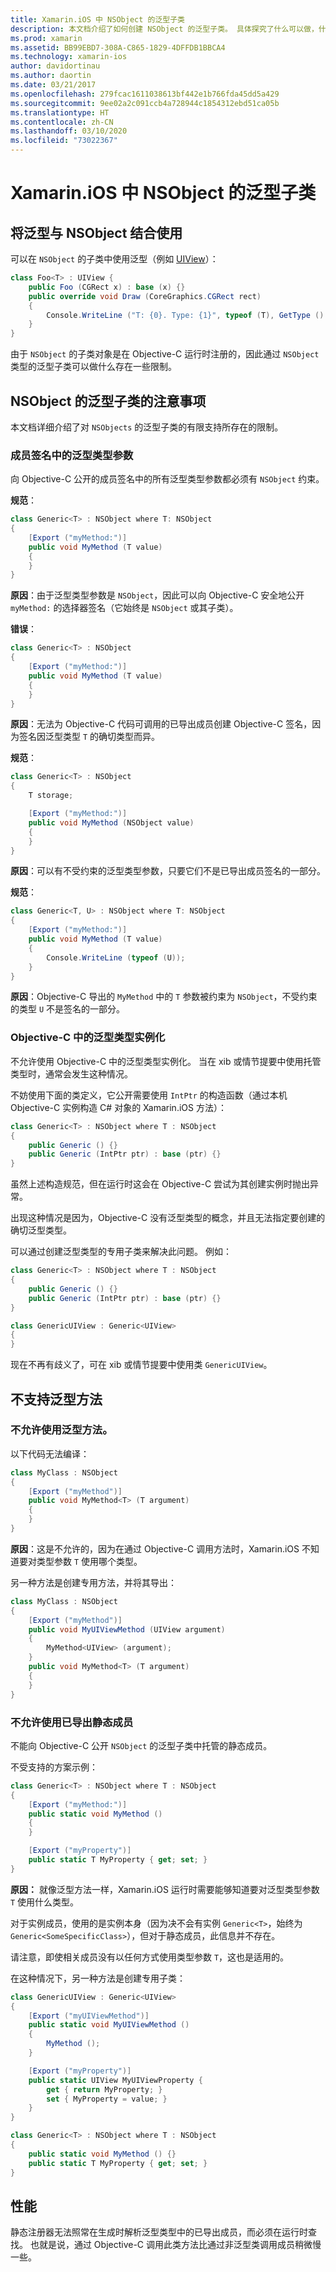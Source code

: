 ```yaml
---
title: Xamarin.iOS 中 NSObject 的泛型子类
description: 本文档介绍了如何创建 NSObject 的泛型子类。 具体探究了什么可以做，什么不可以做，并讨论了静态注册器和性能。
ms.prod: xamarin
ms.assetid: BB99EBD7-308A-C865-1829-4DFFDB1BBCA4
ms.technology: xamarin-ios
author: davidortinau
ms.author: daortin
ms.date: 03/21/2017
ms.openlocfilehash: 279fcac1611038613bf442e1b766fda45dd5a429
ms.sourcegitcommit: 9ee02a2c091ccb4a728944c1854312ebd51ca05b
ms.translationtype: HT
ms.contentlocale: zh-CN
ms.lasthandoff: 03/10/2020
ms.locfileid: "73022367"
---
```

# <a name="generic-subclasses-of-nsobject-in-xamarinios"></a>Xamarin.iOS 中 NSObject 的泛型子类

## <a name="using-generics-with-nsobjects"></a>将泛型与 NSObject 结合使用

可以在 `NSObject` 的子类中使用泛型（例如 [UIView](xref:UIKit.UIView)）：

```csharp
class Foo<T> : UIView {
    public Foo (CGRect x) : base (x) {}
    public override void Draw (CoreGraphics.CGRect rect)
    {
        Console.WriteLine ("T: {0}. Type: {1}", typeof (T), GetType ().Name);
    }
}
```

由于 `NSObject` 的子类对象是在 Objective-C 运行时注册的，因此通过 `NSObject` 类型的泛型子类可以做什么存在一些限制。

## <a name="considerations-for-generic-subclasses-of-nsobject"></a>NSObject 的泛型子类的注意事项

本文档详细介绍了对 `NSObjects` 的泛型子类的有限支持所存在的限制。

### <a name="generic-type-arguments-in-member-signatures"></a>成员签名中的泛型类型参数

向 Objective-C 公开的成员签名中的所有泛型类型参数都必须有 `NSObject` 约束。

**规范**：

```csharp
class Generic<T> : NSObject where T: NSObject
{
    [Export ("myMethod:")]
    public void MyMethod (T value)
    {
    }
}
```

**原因**：由于泛型类型参数是 `NSObject`，因此可以向 Objective-C 安全地公开 `myMethod:` 的选择器签名（它始终是 `NSObject` 或其子类）。

**错误**：

```csharp
class Generic<T> : NSObject
{
    [Export ("myMethod:")]
    public void MyMethod (T value)
    {
    }
}
```

**原因**：无法为 Objective-C 代码可调用的已导出成员创建 Objective-C 签名，因为签名因泛型类型 `T` 的确切类型而异。

**规范**：

```csharp
class Generic<T> : NSObject
{
    T storage;

    [Export ("myMethod:")]
    public void MyMethod (NSObject value)
    {
    }
}
```

**原因**：可以有不受约束的泛型类型参数，只要它们不是已导出成员签名的一部分。

**规范**：

```csharp
class Generic<T, U> : NSObject where T: NSObject
{
    [Export ("myMethod:")]
    public void MyMethod (T value)
    {
        Console.WriteLine (typeof (U));
    }
}
```

**原因**：Objective-C 导出的 `MyMethod` 中的 `T` 参数被约束为 `NSObject`，不受约束的类型 `U` 不是签名的一部分。

### <a name="instantiations-of-generic-types-from-objective-c"></a>Objective-C 中的泛型类型实例化

不允许使用 Objective-C 中的泛型类型实例化。 当在 xib 或情节提要中使用托管类型时，通常会发生这种情况。

不妨使用下面的类定义，它公开需要使用 `IntPtr` 的构造函数（通过本机 Objective-C 实例构造 C# 对象的 Xamarin.iOS 方法）：

```csharp
class Generic<T> : NSObject where T : NSObject
{
    public Generic () {}
    public Generic (IntPtr ptr) : base (ptr) {}
}
```

虽然上述构造规范，但在运行时这会在 Objective-C 尝试为其创建实例时抛出异常。

出现这种情况是因为，Objective-C 没有泛型类型的概念，并且无法指定要创建的确切泛型类型。

可以通过创建泛型类型的专用子类来解决此问题。 例如：

```csharp
class Generic<T> : NSObject where T : NSObject
{
    public Generic () {}
    public Generic (IntPtr ptr) : base (ptr) {}
}

class GenericUIView : Generic<UIView>
{
}
```

现在不再有歧义了，可在 xib 或情节提要中使用类 `GenericUIView`。

## <a name="no-support-for-generic-methods"></a>不支持泛型方法

### <a name="generic-methods-are-not-allowed"></a>不允许使用泛型方法。

以下代码无法编译：

```csharp
class MyClass : NSObject
{
    [Export ("myMethod")]
    public void MyMethod<T> (T argument)
    {
    }
}
```

**原因**：这是不允许的，因为在通过 Objective-C 调用方法时，Xamarin.iOS 不知道要对类型参数 `T` 使用哪个类型。

另一种方法是创建专用方法，并将其导出：

```csharp
class MyClass : NSObject
{
    [Export ("myMethod")]
    public void MyUIViewMethod (UIView argument)
    {
        MyMethod<UIView> (argument);
    }
    public void MyMethod<T> (T argument)
    {
    }
}
```

### <a name="no-exported-static-members-allowed"></a>不允许使用已导出静态成员

不能向 Objective-C 公开 `NSObject` 的泛型子类中托管的静态成员。

不受支持的方案示例：

```csharp
class Generic<T> : NSObject where T : NSObject
{
    [Export ("myMethod:")]
    public static void MyMethod ()
    {
    }

    [Export ("myProperty")]
    public static T MyProperty { get; set; }
}
```

**原因：** 就像泛型方法一样，Xamarin.iOS 运行时需要能够知道要对泛型类型参数 `T` 使用什么类型。

对于实例成员，使用的是实例本身（因为决不会有实例 `Generic<T>`，始终为 `Generic<SomeSpecificClass>`），但对于静态成员，此信息并不存在。

请注意，即使相关成员没有以任何方式使用类型参数 `T`，这也是适用的。

在这种情况下，另一种方法是创建专用子类：

```csharp
class GenericUIView : Generic<UIView>
{
    [Export ("myUIViewMethod")]
    public static void MyUIViewMethod ()
    {
        MyMethod ();
    }

    [Export ("myProperty")]
    public static UIView MyUIViewProperty {
        get { return MyProperty; }
        set { MyProperty = value; }
    }
}

class Generic<T> : NSObject where T : NSObject
{
    public static void MyMethod () {}
    public static T MyProperty { get; set; }
}
```

## <a name="performance"></a>性能

静态注册器无法照常在生成时解析泛型类型中的已导出成员，而必须在运行时查找。 也就是说，通过 Objective-C 调用此类方法比通过非泛型类调用成员稍微慢一些。
